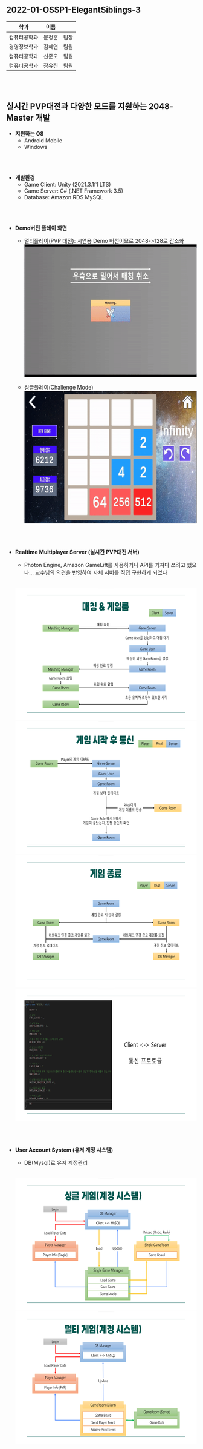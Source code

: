 ## 2022-01-OSSP1-ElegantSiblings-3

|학과|이름||
|------|---|---|
|컴퓨터공학과|문정훈|팀장|
|경영정보학과|김혜연|팀원|
|컴퓨터공학과|신준오|팀원|
|컴퓨터공학과|장유진|팀원|

<br><br>


## 실시간 PVP대전과 다양한 모드를 지원하는 2048-Master 개발

* **지원하는 OS**
  * Android Mobile
  * Windows
<br>
<br>

* **개발환경**
  * Game Client: Unity (2021.3.1f1 LTS)
  * Game Server: C# (.NET Framework 3.5)
  * Database: Amazon RDS MySQL  
<br>
<br>

* **Demo버전 플레이 화면**
  * 멀티플레이(PVP 대전): 시연용 Demo 버전이므로 2048->128로 간소화
  <br><img src="https://github.com/CSID-DGU/2022-01-OSSP1-ElegantSiblings-3/blob/main/Presentation/GIF_PVP.gif" width="622" height="350"/><br>
  
  * 싱글플레이(Challenge Mode)
  <br><img src="https://github.com/CSID-DGU/2022-01-OSSP1-ElegantSiblings-3/blob/main/Presentation/GIF_Challenge.gif" width="622" height="350"/><br>
<br>
<br>

* **Realtime Multiplayer Server (실시간 PVP대전 서버)**
  * Photon Engine, Amazon GameLift를 사용하거나 API를 가져다 쓰려고 했으나... 교수님의 의견을 반영하여 자체 서버를 직접 구현하게 되었다
  
  <br><img src="https://github.com/CSID-DGU/2022-01-OSSP1-ElegantSiblings-3/blob/main/Presentation/Server_Logic1.png" width="622" height="350"/>
  <img src="https://github.com/CSID-DGU/2022-01-OSSP1-ElegantSiblings-3/blob/main/Presentation/Server_Logic2.png" width="622" height="350"/>
  <img src="https://github.com/CSID-DGU/2022-01-OSSP1-ElegantSiblings-3/blob/main/Presentation/Server_Logic3.png" width="622" height="350"/>
  <img src="https://github.com/CSID-DGU/2022-01-OSSP1-ElegantSiblings-3/blob/main/Presentation/Server_Logic4.png" width="622" height="350"/>
<br>
<br>

* **User Account System (유저 계정 시스템)**
  * DB(Mysql)로 유저 계정관리
  
  <br><img src="https://github.com/CSID-DGU/2022-01-OSSP1-ElegantSiblings-3/blob/main/Presentation/User_Account1.png" width="622" height="350"/>
  <img src="https://github.com/CSID-DGU/2022-01-OSSP1-ElegantSiblings-3/blob/main/Presentation/User_Account2.png" width="622" height="350"/>

<br>
<br>
